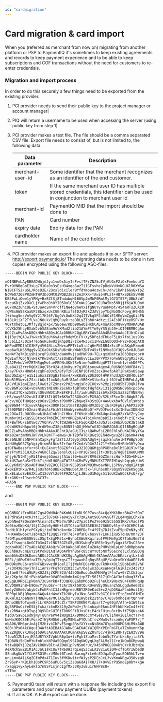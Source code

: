 ```yaml
---
id: "cardmigration"
---
```



# Card migration & card import

When you (referred as merchant from now on) migrating from another platform or PSP to PaymentIQ it's sometimes to keep 
existing agreements and records to keep payment experience and to be able to
keep subscriptions and COF transactions without the need for customers to re-enter
credentials. 

### Migration and import process
In order to do this securely a few things need to be exported from the existing provider. 
1. PCI provider needs to send their public key to the project manager or account manager|
2. PIQ will return a username to be used when accessing the server (using public key from step 1)
3. PCI provider makes a test file. The file should be a comma separated CSV file.
    Export file needs to consist of, but is not limited to, the following data:
    
      |Data parameter | Description|
      |----------|------|
      |merchant-user-id | Some identifier that the merchant recognizes as an identifier of the end customer. |
      |token | If the same merchant user ID has multiple stored credentials, this identifier can be used in conjunction to merchant user id|
      |merchant-id | PaymentIQ MID that the import should be done to|
      |PAN | Card number|
      |expiry date | Expiry date for the PAN|
      |cardholder name | Name of the card holder|
   
4. PCI provider makes an export file and uploads it to our SFTP server:
http://export.paymentiq.io/
The migrating data needs to be done in two copies encrypted using the following ASC-files. 

```
-----BEGIN PGP PUBLIC KEY BLOCK-----

mQINBFmLAy8BEADWAjdJyu1vwDx5iyIsFvsfTFrZNZ5uTVjGUGxP2iOxFnekouYX
Pvr9VNBqGoE3xLg7M1Oa0o3sEsH94xqoSazTiIGFsvhe7pBeNVUHxNGUXlR0XWSa
NIBCFTSJ/uSL/RosD2E/2QxsldixilerBYfdYmou4ozwCh+/dn/1kAhI6GyGxTpZ
NcWeO7Z68PRZmHTWV3DoOMt0iWQB23mzs2ezFXK+TAwi64PL2t+HB7xSDEn5vWH8
KB3PwLiOwe1yYPMy+BxBZfSj8TndubqH160VpJmMbP0RmtMylG7GTS7PjUBb8zWT
5+cuKDjZxvDXCLjfwPhoDh8YI05OolG38FnWu2GpASlCURA5Ko5NRjjf6jA3UOnV
wQ7R0ZzuhCUE+StJuAoSm4VrcffINe4oVneVxIfgNUYvPuoHMpt/454aRTsZUXcR
rgWSx0W5EKaaUF2BbzqxUxCGEnRBixfSfDJyR2k2JAVjpyYbgNoDOcFovgjH9H5S
I+ihxg5esVnVq9Y217H26F/UgQVcOuKX42q4ITVkq5P2a56OiE1MEqVmZgqKi4FN
H18LOjiXF2TfLVaJN0ukVCgMQRuyk+teBBLyZTphOr4dtzii24EsDP1YeyBSP/Ux
VOYtXhet6LJMfTy8qjd+px7SEoew/KDb90GeOiHKbCAL+muAabcMQvwyMQARAQAB
tCVKb25hcyBXaWJvbSA8am9uYXMud2lib21AYmFtYm9yYS5jb20+iQI9BBMBCgAn
BQJZiwMvAhsDBQkHhh+ABQsJCAcDBRUKCQgLBRYCAwEAAh4BAheAAAoJEJhtD/aG
UjI3yjYQAJwJYwkchIRgUh6yAazfbdeWQjFV+Xy5RPg1dFbUeF5LHx7foi1us9Os
NrJ6iLZ7J0xa4re5GuRuaw0zjKhpDQiFzxe4HJ5cxIPwZLG0bOQd+PY2+0cepAtQ
WKPodEMDlhIO3HFy4V64NLisZHvxaPPTrLw5raJq6ePN1BB4x5c4FldAKgbMzmo6
rqo6wfLKS5Mgg9vGIGaOkXSUsRU6+8H/WAbYZNTv45xf1NVke8JY3Q9v5v8JUBuV
9eN4Y7g7K8iy9h1orgPSU082/daWmMvjjodPWP9U+7EL+qxXDmfcWI033Bqxgpr0
MgBIwf7QpjNjvHskYKw3HAxt/2sQnB5BfWWbvVCLw30PPPXX7G4wGO9q7gMx3FDi
f4A2PehuVeVZB7H5gqMwlaeFBDNsGKk7SvNime9w0H6UgWPT7fbemh1vfmhD0PTs
ZLa84J1ZrrrRQ0XCOqCT6rH24uiOnDyur7g1RBisouwAqex4LRU6NG6BHHFB4r/1
S/ay7FvX/HRWb4szqhFeDUc5/BfyTzFS9INPj0fvXZzcxByefpARTiPaXSyUSawp
bmJUGZxpFje15Iiu6xzZ8OgBzfmov4/xwKBa8yZDh20OlHVK7h3dJpDK884Oui6Y
hNoR1MVw+zLZSzLfbQuI1bxN0g3aMf8AmliVB0KeSlbn6ajLf0JfuQINBFmLAy8B
EACVd1KIq4EIpcLlUwOt2FZ9nex2P0ZnwgjsFo9IU0xvh2Mp2z90B5bTJ9QkJfva
vbvBGMloObk+vb9AmUStNIm9FZSc6hxfg8TmOqfHgfdXv131jgDWSNC9Ghcpc6Vw
2YEwC3TQxnz50Sv4OGvNWDCiMxEFKF1Llt/iwNu9dV3is6Vx2KDiSa2Szf9NENnj
rH5/mwyS822osKIUJP13ItQSI+6K5oT2SG8vX9/PX5AQ/S2U/E5xmIKL8Wqb5JVk
WFcv/0E8fHOQqcxz06avZ8dcvtPD0Mh72bQwqT43StBB+4AwUxXbAf0VlxlsWbjs
qpB9G94r4dxyuvKAEg+oxd0OKlbc1tmsTB3qBBHUVZD5qjxEsKOFpGzyA6PXZ93F
zf59DPNE7+D2nazNtAqAsPbiWSt66AWyreHoABpOf+FVDJFwo1xXcIHEwcXDBH42
eg29XwJIL9UCObowk1HAdJnhlhCfHhxLIY6VcKp8Cz3WAUqn4bAgHZxYAYZryCmy
MumbvjmixKQSSL8tscoTmbEhCJmYr8RDZs0/4Tpiyknm3pD5I/sKKgbf+zjErx6w
8lFBwfFU/sbOVwC77VQhPv/7cTCW2AE+diF5qOXd24xaUGJlsxSWbxUGJK3EtakQ
rQcW0K5sHApwt6jDrdW9muZ38gsBON5lhQOjHWmYuG3DhQARAQABiQIlBBgBCgAP
BQJZiwMvAhsMBQkHhh+AAAoJEJhtD/aGUjI3s/kQAMwFsL2R0JhlsEuKAIVKyYKa
0Ka82Ar3mMR9JWFVvLk8mFT+emwG+JHT2DfATCKBGq50Eh4dwgvuZd78pGmK4YAQ
BCs6NL8hz5NFFhSnXapkyFgfZ8TIJJt0y5jXOEAUgV+jsqxkSnuAelHTPWBpYpQr
JaHUHgNGS7SpVgiy8rwmRtBcw3IrYunZr2ndzVDGo7Ji71Y+5WueR+Rde3HYyQxa
gtDFNwBazsfxr+6l+EuE4nxtf8GZ6f+Y1w32I0OQGMjpRPXBheBxlh5G019lwFSp
w4zFYyMi31HJLbxV4GmClZqwlenslcUsE+XPsQ7Soqijt+3W1Lq7HgBjEHeUUMNX
yhjy6/NtHfjyR5ItWvmj6GooajfA1ull6+6oaP7RV0sSGZXmrscHurktD5+hMLi+
VhiUS7wdSaSe9TdkTi/nWlHOPg4TWI23pXMvPVyMNMUZXI7PRIM1Ayb2qiph/UmS
wGCyKdX5hBSxADfHnA3V8ZOCClESO+9ESD5s49WO3MwoavNHL1SPKyyhdgOIAtqO
dx0xERtPxu/R4LjSUsTd45UBEkoZNQuDetJKr3k+lFLh6sUh/SQgmSYB2eK5gg6L
GLxELaLo8vEGZXLuX12oVYl2s9tP9ZOAqjLJBLpU1Mdgs511oUX2uEQJkFsU/rg/
RrrG0K++IJsech93C37s
=RA5N
-----END PGP PUBLIC KEY BLOCK----- 
```

and

```
-----BEGIN PGP PUBLIC KEY BLOCK-----

mQGNBGCiZroBDAC7gvA9WH04eP4KmhUlfnDL9GP7uvc84cQqXMXkBmzBb42+SQnI
HIPdPa5As4xKJYtC1IclD7s6H7a84iykTc7zK2AWt9OGnVGyGfT2Lg4MgBLChxFa
eyDhNed78QeaSHPAlnanJIx7M57m/SRJv27pzC1PoZYe69z5C55GS1RK/sVadlPS
2d0tmzEWpK4/1SjI1Xqb0yH6h+l45TC3cafU8ZAEB3KJ786KDv5lyrPrOCHMClak
7edHiDlhfyfePSYy6i/imEM6Ydkn+Kn270MEDeF+4f9Tg7DJtZvuF5pH7mN3yoFC
T+HXAAbwo6cYJab4QZ9f1DqQ57Y0T7e3+8fsPD/buxVT/LKHJiR85TqHU/mmr2JF
7zGMtpuxMSS8WiLcD5pTxSgFM31x+ByhpCUWuBKqiriufPVhMm9g1Q7Ta6x0m7fd
I8vIYsuqni8nGCTb3m47z1NK75GZtG5yd83SwNqFy1RE8+3yoFyAgxiSYDsC2B+v
zqKn4hXEJf7yADsAEQEAAbQrVG9tbWkgSHl0dGluZW4gPHRvbW1pLmh5dHRpbmVu
QGJhbWJvcmEuY29tPokB1AQTAQoAPhYhBGFc8ScWYYUtpNmfS6acrqlLxlnSBQJg
oma6AhsDBQkDwmcABQsJCAcCBhUKCQgLAgQWAgMBAh4BAheAAAoJEKacrqlLxlnS
BEEL/j0PwIHfraTEt/yOpUqTT+gsCTfrgwwxHJqBqsB5qUP/VuQrxSKYdaWEFfvR
mN0OkyMuE6+atFNFGBxVwzdRjoelITjjWehFE0sVBCguFk9K+XOLlSBbbEeMJVhF
l/73X4XEdmyjTnlL1AnY/PFgTdrZIOIJCwY/bejwm3puXsWHNgFl6iRlzv2437tJ
Xjfae0f7eiW9bPpK0ZJSjZKFhECU/4J5QQmRuou5s6MNHVgtF4n7w+0/ZlCk3qxr
Xd/2KpfqU0l+PVobSW6m+OVAERmUhdmImXj+pZT+56J317jOhGAY3ofp0oq33Yla
ugEgBJRRbI1pk0mh73USmrkB+f33QF0DEGbDM6oD2FujheCbX9Hsc9C4FKmhPqHp
OLVDQH9ihB+b9Om/YjVuQEr+rtzArI8XlG0tQuRUvmVByOGuanZhSLgqdw0e6BIs
km4yZUEm0/abybCcFuKPn4C3JzHRgreeURBYZR0eKid3+c2/qDQRWaP4nbHul10j
fRPRpLkBjQRgoma6AQwAtd4vdYEk2UHyIuJNxuSx872v0GIGiH+fEtqEmnF61MTe
sGkWl82/paNoN7jM8EkGaVMCTXqZhsrv3UIHybzk2Itnp/C7B5vbXhoIHTtQnn4P
ZRho3BbToTwyeE/iLr6RG4LPIcZlrTSKF3OKE6Pidpa/t7+g60gV/Afh+bIW9tcn
Qg8RP8uCzfeES5jfxka/z6nRX319yZmPwJ+j7n4nhaphEknu4HFthbhKeIn4f+fC
Pxz2RNA+qtDTvpjDQ9VDrGUIPiT80KSFtBJxsDtiP4ckFUjnu8+tBvff75QKseAK
MIdO7SavpIodNjNyTuUnPaPV4iWOgUzX/DMModCmY4Ses/rLl1hWvi01lAcYTr+X
bwHnJKOCS5ElFqseZfWjRHDk6cyByM8MLwFYOUaCfsvXWwSv7ssoAkgYuPSP7/jT
ebA96/BM6prJnAjIM2HivbIhFvF5vqp8RsfXYYxxNt8Km7OYpa908MDSHiM9xAWB
980+3Px04kCWguID4WftABEBAAGJAbwEGAEKACYWIQRhXPEnFmGFLaTZn0umnK6p
S8ZZ0gUCYKJmugIbDAUJA8JnAAAKCRCmnK6pS8ZZ0vn5C/4jHk1B8FTyzE8zVV9u
Tfow51ZU1vmjM/AU8YYXIVphLR6p3u+lcPgh1ZuaMxsIobA5qTYofbks6yjla3Yk
TjD8UNi5dJnMYufmblokNPUa5OQqol9SIDqKWQyqLXgFALMql1C+e1NQuBGMpwaQ
VttwBQ6YjJ2qZAVkR8KVBlt+AZ0WX1pPvNSm0rUc/X45NPOGE804kYCYcRJbtN2e
AeXNchSwZ81M1ACJaC1sRC8w7tR6DH3rqIeqSJCwLA2V21wOi0M+cfTGXrIGbedD
SShdkgUwY1YCLHFSG1EsrUMGwt0TieAnBacmgFrLe6nZDJqaDqTpwcEO65hLTv+o
unLLmv8A1LKqZGfmPdx4T1Iuv3fMKDw1tcfWJysP2DEoJcL3vVKmaNRgw350vzgD
Zr9SyP+rKBibh1OoPC9R56uPL6/5ciZsQa6dAjFX8/i7+OvVErPQ5moEpObY+kgA
rxaqq1vyxhyLeklG7n8SPLsjnCIgfMx33Ry3vBu1rNHPBs8=
=7Thv
-----END PGP PUBLIC KEY BLOCK-----
```

5. PaymentIQ team will return with a response file including the export file parameters and your new payment UUIDs (payment tokens)
6. If all is OK. A Full export can be done.
